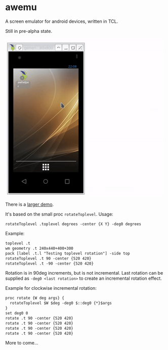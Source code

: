 # awemu
A screen emulator for android devices, written in TCL.

Still in pre-alpha state.

![AWhelper on awemu](https://github.com/dzach/awhelper/blob/master/awhelper.gif)

There is a [larger demo](https://github.com/dzach/awemu/blob/master/LARGE-DEMO.md).

It's based on the small proc ```rotateToplevel```. Usage:
```
rotateToplevel .toplevel degrees -center {X Y} -deg0 degrees
```

Example:
```
toplevel .t
wm geometry .t 240x440+400+300
pack [label .t.l "Testing toplevel rotation"] -side top
rotateToplevel .t 90 -center {520 420}
rotateToplevel .t -90 -center {520 420}
```
Rotation is in 90deg increments, but is not incremental. Last rotation can be supplied as ```-deg0 <last rotation>``` to create an incremental rotation effect. 

Example for clockwise incremental rotation:
```
proc rotate {W deg args} {
  rotateToplevel $W $deg -deg0 $::deg0 {*}$args
}
set deg0 0
rotate .t 90 -center {520 420}
rotate .t 90 -center {520 420}
rotate .t 90 -center {520 420}
rotate .t 90 -center {520 420}
```

More to come...
